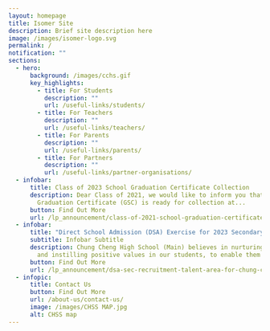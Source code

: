 ```yaml
---
layout: homepage
title: Isomer Site
description: Brief site description here
image: /images/isomer-logo.svg
permalink: /
notification: ""
sections:
  - hero:
      background: /images/cchs.gif
      key_highlights:
        - title: For Students
          description: ""
          url: /useful-links/students/
        - title: For Teachers
          description: ""
          url: /useful-links/teachers/
        - title: For Parents
          description: ""
          url: /useful-links/parents/
        - title: For Partners
          description: ""
          url: /useful-links/partner-organisations/
  - infobar:
      title: Class of 2023 School Graduation Certificate Collection
      description: Dear Class of 2021, we would like to inform you that your School
        Graduation Certificate (GSC) is ready for collection at...
      button: Find Out More
      url: /lp_announcement/class-of-2021-school-graduation-certificate-collection/
  - infobar:
      title: "Direct School Admission (DSA) Exercise for 2023 Secondary 1 "
      subtitle: Infobar Subtitle
      description: Chung Cheng High School (Main) believes in nurturing good character
        and instilling positive values in our students, to enable them to...
      button: Find Out More
      url: /lp_announcement/dsa-sec-recruitment-talent-area-for-chung-cheng-high-school-main/
  - infopic:
      title: Contact Us
      button: Find Out More
      url: /about-us/contact-us/
      image: /images/CHSS MAP.jpg
      alt: CHSS map
---
```

